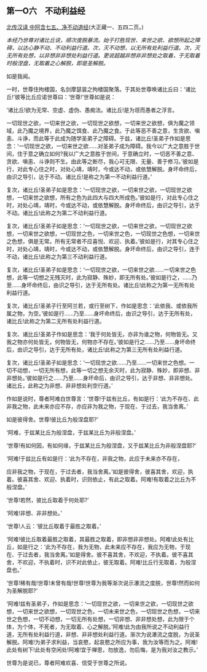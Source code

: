 ## 第一O六　不动利益经

[北传汉译 中阿含七五、净不动道经](https://github.com/gwsice/buddhism/blob/master/%E6%97%A9%E6%9C%9F/%E4%B8%AD%E9%98%BF%E5%90%AB%E7%BB%8F/18.md#jing-bu-dong-dao-jing)(大正藏一、五四二页。)

*本经乃世尊对诸比丘说，顺次度脱暴流。始于打胜现世、来世之欲、欲想所起之障碍，以达心静不动、不动利益行道。次，灭不动想，以无所有处利益行道。次，灭无所有处想，以非想非非想处利益行道。更说超越非想非非想处之取着，于无取着时般涅盘，无取着之心解脱，即是圣解脱。*

如是我闻。

一时，世尊住拘楼国，名剑摩瑟昙之拘楼国聚落。于其处世尊唤诸比丘曰：‘诸比丘!’彼等比丘应诺世尊曰：‘世尊!’世尊如是说：

‘诸比丘!欲为无常、空虚、虚伪、愚痴法。诸比丘!是为诳而愚者之浮言。

一切现世之欲，一切来世之欲，一切现世之欲想，一切来世之欲想，俱为魔之领域，此乃魔之境界，此乃魔之饵食、此乃魔之食。于此等恶不善之意，生贪欲、嗔恚、斗诤，而此等于此成为随学圣弟子之障碍。于兹，诸比丘!圣弟子作如是思念：‘一切现世之欲，一切来世之欲……对圣弟子成为障碍。我今以广大之意胜于世间，住于意之确立如何?我以广大之意胜于世间，于意确立时，一切恶不善之意、贪欲、嗔恚、斗诤则不生。由此等之断尽，我心可无限、无量、善于修习。’彼如是行，对此专心住之时，对处心靖，靖时，今或达不动，或依慧解脱。身坏命终后，由识之导引，达于不动。诸比丘!是称之为第一不动利益行道。’

复次，诸比丘!圣弟子如是思念：‘一切现世之欲，一切来世之欲，一切现世之欲想，一切来世之欲想，所有之色为此四大与四大所成色。’彼如是行，对此专心住之时，对处心靖，靖时，今或达不动，或依慧解脱。身坏命终后，由识之导引，达于不动。诸比丘!此称之为第二不动利益行道。

复次，诸比丘!圣弟子如是思念：‘一切现世之欲，一切来世之欲，一切现世之欲想，一切来世之欲想，一切现世之色，一切来世之色，一切现世之色想，一切来世之色想，俱是无常。所有无常者不应喜悦、欢迎、执着。’彼如是行，对其专心住之时，对处心靖，靖时，今或达不动，或依慧解脱。身坏命终后，由识之导引，连于不动，诸比丘!此称之为第三不动利益行道。

复次，诸比丘!圣弟子如是思念：‘一切现世之欲，一切来世之欲……一切来世之色想，此等一切想之无残灭时，此为寂静、殊妙，即无所有处。’彼如是行之，……乃至……身坏命终后，由识之导引，达于无所有处。诸比丘!此称之为第一无所有处利益行道。

复次，诸比丘!圣弟子行至阿兰若，或行至树下，作如是思念：‘此依我、或依我所属之物，为空。’彼如是行……乃至……身坏命终后，由识之导引，达于无所有处，诸比丘!此称之为第二无所有处利益行道。

复次、诸比丘!圣弟子作如是思念：‘我于何处皆无，亦非为谁之物，何物皆无。又我之物亦何处皆无，何物皆无，何物亦不存在。’彼如是行之……乃至……身坏命终后，由识之导引，达于无所有处，诸比丘!此称之为第三无所有处利益行道。

复次，诸比丘!圣弟子如是思念：‘一切现世之欲……乃至……一切来世之色想。一切不动想，一切无所有想，此等一切之想无余灭时，此为寂静、殊妙，即非想、非非想处。’彼如是行之……乃至……身坏命后，由识之导引，达于非想、非非想处。诸比丘，此称之为非想、非非想处利空行道。’

作如是说时，尊者阿难白世尊言：‘世尊!于兹有比丘，有如是行：‘此为不存在、此非我之物，此未来亦应不存，亦应非为我之物，于现在、于过去，我当舍离。’

如是彼得舍。世尊!彼比丘为般涅盘耶?’

‘阿难，于兹某比丘为般涅盘，于兹某比丘为非般涅盘。’

‘世尊!有如何因，有如何缘，于兹某比丘为般涅盘，又于兹某比丘为非般涅盘耶?’

‘阿难!于兹比丘有如是行：‘此为不存在，非我之物，此应于未来亦不存在，

应非我之物，于现在，于过去者，我当舍离。’如是彼得舍，彼喜其舍，欢迎，执着。彼喜其舍、欢迎、执着时，识则依止，有此之取着。阿难!有取着之比丘为不般涅盘。’

‘世尊!若然，彼比丘取着于何处耶?’

‘阿难!非想、非非想处。’

‘世尊!人云：‘彼比丘取着于最胜之取着。’

‘阿难!彼比丘取着最胜之取着，其最胜之取着，即非想非非想处。阿难!此处有比丘，如是行之：‘此为不存在，我为无物，此未来应不存在，我应为无物，于现在、于过去者，我当舍离。’如是得舍。彼不喜其舍，不欢迎，不执着。彼不喜其舍，不欢迎，不执着时，识不对此依止，彼无取着。阿难!比丘行无取着，为般涅盘也。’

‘世尊!稀有哉!世尊!未曾有哉!世尊!世尊为我等渐次说示瀑流之度脱，世尊!然而如何为圣解脱耶?’

‘阿难!兹有圣弟子，作如是思念：‘一切现世之欲，一切来世之欲，一切现世之欲想，一切来世之欲想，一切现世之色，一切未来世之色，一切现世之色想，一切来世之色想，一切不动想，一切无所有处想，一切非想、非非想处想，此为限于个体，为个体，不死者，为无取着、心之解脱。’阿难!此为由我所说之不动利益行道，无所有处利益行道，非想、非非想处利益行道。渐次为说瀑流之度脱，为说圣解脱。阿难!为弟子求利益，当哀愍，起哀愍之所应为事，我为汝等而为之。阿难!此处有树下!此处有空闲处!阿难!宜于禅思，勿放逸，勿后悔，是为我对汝之教示。’

世尊为是说已，尊者阿难欢喜、信受于世尊之所说。 
